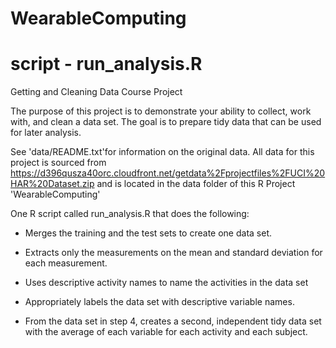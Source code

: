 # WearableComputing
# script - run_analysis.R

Getting and Cleaning Data Course Project

The purpose of this project is to demonstrate your ability to collect, work with, and clean a data set. The goal is to prepare tidy data that can be used for later analysis. 

See 'data/README.txt'for information on the original data. All data for this project is sourced from
https://d396qusza40orc.cloudfront.net/getdata%2Fprojectfiles%2FUCI%20HAR%20Dataset.zip
and is located in the data folder of this R Project 'WearableComputing'


One R script called run_analysis.R that does the following: 

- Merges the training and the test sets to create one data set.

- Extracts only the measurements on the mean and standard deviation for each measurement. 

- Uses descriptive activity names to name the activities in the data set

- Appropriately labels the data set with descriptive variable names. 

- From the data set in step 4, creates a second, independent tidy data set with the average of each variable for each activity and each subject.